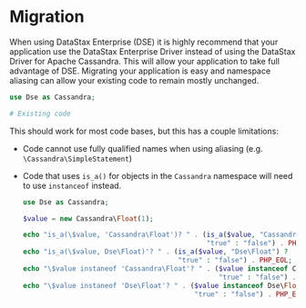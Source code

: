 # Migration

When using DataStax Enterprise (DSE) it is highly recommend that your
application use the DataStax Enterprise Driver instead of using the DataStax
Driver for Apache Cassandra. This will allow your application to take full
advantage of DSE. Migrating your application is easy and namespace aliasing can
allow your existing code to remain mostly unchanged.

```php
use Dse as Cassandra;

# Existing code
```

This should work for most code bases, but this has a couple limitations:

* Code cannot use fully qualified names when using aliasing (e.g.
  `\Cassandra\SimpleStatement`)
* Code that uses `is_a()` for objects in the `Cassandra` namespace  will need to
  use `instanceof` instead.

  ```php
  use Dse as Cassandra;

  $value = new Cassandra\Float(1);

  echo "is_a(\$value, 'Cassandra\Float')? " . (is_a($value, "Cassandra\Float") ?
                                               "true" : "false") . PHP_EOL;
  echo "is_a(\$value, Dse\Float)'? " . (is_a($value, "Dse\Float") ?
                                        "true" : "false") . PHP_EOL;
  echo "\$value instaneof 'Cassandra\Float'? " . ($value instanceof Cassandra\Float ?
                                                  "true" : "false") . PHP_EOL;
  echo "\$value instaneof 'Dse\Float'? " . ($value instanceof Dse\Float ?
                                            "true" : "false") . PHP_EOL;
  ```
